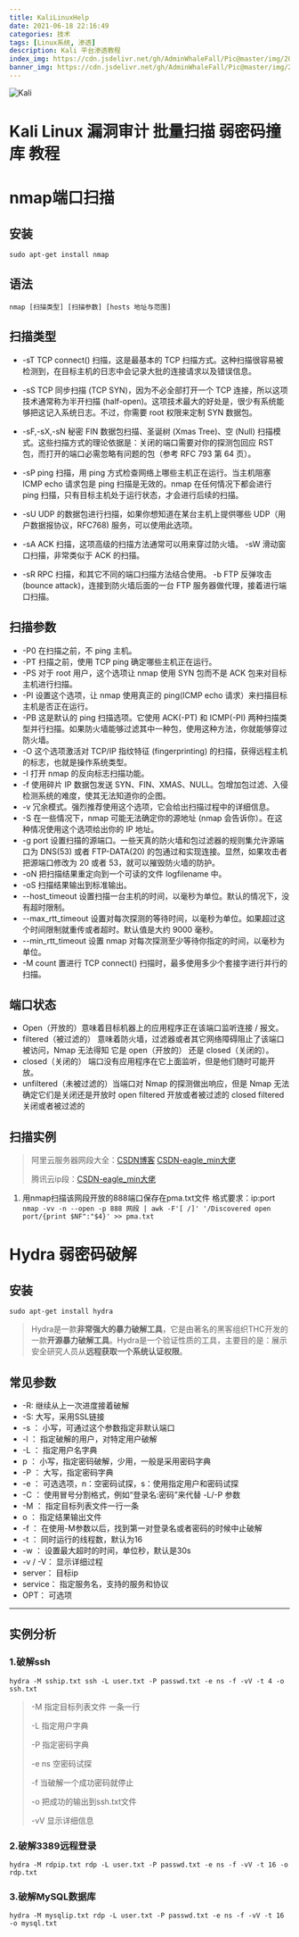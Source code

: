```yaml
---
title: KaliLinuxHelp
date: 2021-06-18 22:16:49
categories: 技术
tags: [Linux系统, 渗透]
description: Kali 平台渗透教程
index_img: https://cdn.jsdelivr.net/gh/AdminWhaleFall/Pic@master/img/20210619154844.jpg
banner_img: https://cdn.jsdelivr.net/gh/AdminWhaleFall/Pic@master/img/20210619154844.jpg
---
```


![Kali](https://cdn.jsdelivr.net/gh/AdminWhaleFall/Pic@master/img/20210619154844.jpg)

# Kali Linux 漏洞审计 批量扫描 弱密码撞库 教程

# nmap端口扫描

## 安装

`sudo apt-get install nmap`

## 语法

`nmap [扫描类型] [扫描参数] [hosts 地址与范围]`

## 扫描类型

- -sT    TCP connect() 扫描，这是最基本的 TCP 扫描方式。这种扫描很容易被检测到，在目标主机的日志中会记录大批的连接请求以及错误信息。     

- -sS    TCP 同步扫描 (TCP SYN)，因为不必全部打开一个 TCP 连接，所以这项技术通常称为半开扫描 (half-open)。这项技术最大的好处是，很少有系统能够把这记入系统日志。不过，你需要 root 权限来定制 SYN 数据包。     

- -sF,-sX,-sN    秘密 FIN 数据包扫描、圣诞树 (Xmas Tree)、空 (Null) 扫描模式。这些扫描方式的理论依据是：关闭的端口需要对你的探测包回应 RST 包，而打开的端口必需忽略有问题的包（参考 RFC 793 第 64 页）。     

- -sP    ping 扫描，用 ping 方式检查网络上哪些主机正在运行。当主机阻塞 ICMP echo 请求包是 ping 扫描是无效的。nmap 在任何情况下都会进行 ping 扫描，只有目标主机处于运行状态，才会进行后续的扫描。     

- -sU    UDP 的数据包进行扫描，如果你想知道在某台主机上提供哪些 UDP（用户数据报协议，RFC768) 服务，可以使用此选项。     

- -sA    ACK 扫描，这项高级的扫描方法通常可以用来穿过防火墙。     -sW    滑动窗口扫描，非常类似于 ACK 的扫描。     

- -sR    RPC 扫描，和其它不同的端口扫描方法结合使用。     -b    FTP 反弹攻击 (bounce attack)，连接到防火墙后面的一台 FTP 服务器做代理，接着进行端口扫描。    

## 扫描参数

- -P0    在扫描之前，不 ping 主机。    
- -PT    扫描之前，使用 TCP ping 确定哪些主机正在运行。     
- -PS    对于 root 用户，这个选项让 nmap 使用 SYN 包而不是 ACK 包来对目标主机进行扫描。    
- -PI    设置这个选项，让 nmap 使用真正的 ping(ICMP echo 请求）来扫描目标主机是否正在运行。    
- -PB    这是默认的 ping 扫描选项。它使用 ACK(-PT) 和 ICMP(-PI) 两种扫描类型并行扫描。如果防火墙能够过滤其中一种包，使用这种方法，你就能够穿过防火墙。     
- -O    这个选项激活对 TCP/IP 指纹特征 (fingerprinting) 的扫描，获得远程主机的标志，也就是操作系统类型。     
- -I    打开 nmap 的反向标志扫描功能。    
- -f    使用碎片 IP 数据包发送 SYN、FIN、XMAS、NULL。包增加包过滤、入侵检测系统的难度，使其无法知道你的企图。     
- -v    冗余模式。强烈推荐使用这个选项，它会给出扫描过程中的详细信息。     
- -S  <IP>   在一些情况下，nmap 可能无法确定你的源地址 (nmap 会告诉你）。在这种情况使用这个选项给出你的 IP 地址。    
- -g port    设置扫描的源端口。一些天真的防火墙和包过滤器的规则集允许源端口为 DNS(53) 或者 FTP-DATA(20) 的包通过和实现连接。显然，如果攻击者把源端口修改为 20 或者 53，就可以摧毁防火墙的防护。     
- -oN    把扫描结果重定向到一个可读的文件 logfilename 中。    
- -oS    扫描结果输出到标准输出。    
- --host_timeout    设置扫描一台主机的时间，以毫秒为单位。默认的情况下，没有超时限制。     
- --max_rtt_timeout    设置对每次探测的等待时间，以毫秒为单位。如果超过这个时间限制就重传或者超时。默认值是大约 9000 毫秒。    
- --min_rtt_timeout    设置 nmap 对每次探测至少等待你指定的时间，以毫秒为单位。    
- -M count    置进行 TCP connect() 扫描时，最多使用多少个套接字进行并行的扫描。 

## 端口状态

- Open（开放的）意味着目标机器上的应用程序正在该端口监听连接 / 报文。
- filtered（被过滤的） 意味着防火墙，过滤器或者其它网络障碍阻止了该端口被访问，Nmap 无法得知 它是 open（开放的） 还是 closed（关闭的）。  
- closed（关闭的） 端口没有应用程序在它上面监听，但是他们随时可能开放。 
- unfiltered（未被过滤的）当端口对 Nmap 的探测做出响应，但是 Nmap 无法确定它们是关闭还是开放时 open filtered 开放或者被过滤的 closed filtered 关闭或者被过滤的

## 扫描实例

> 阿里云服务器网段大全：[CSDN博客](https://blog.csdn.net/nxuu01/article/details/102779652) [CSDN-eagle_min大佬](https://blog.csdn.net/eagle_min/article/details/82260622)
>
> 腾讯云ip段：[CSDN-eagle_min大佬](https://blog.csdn.net/eagle_min/article/details/82260611)

1. 用nmap扫描该网段开放的888端口保存在pma.txt文件 格式要求：ip:port
   `nmap -vv -n --open -p 888 网段 | awk -F'[ /]' '/Discovered open port/{print $NF":"$4}' >> pma.txt`

# Hydra 弱密码破解

## 安装

`sudo apt-get install hydra`

> Hydra是一款**非常强大的暴力破解工具**，它是由著名的黑客组织THC开发的一款**开源暴力破解工具**。Hydra是一个验证性质的工具，主要目的是：展示安全研究人员从**远程获取一个系统认证权限**。

## 常见参数

-  -R: 继续从上一次进度接着破解
- -S: 大写，采用SSL链接
- -s <PORT>： 小写，可通过这个参数指定非默认端口
- -l <LOGIN>： 指定破解的用户，对特定用户破解
- -L <FILE>： 指定用户名字典
- p <PASS>： 小写，指定密码破解，少用，一般是采用密码字典
- -P <FILE>： 大写，指定密码字典
- -e <ns>： 可选选项，n：空密码试探，s：使用指定用户和密码试探
- -C <FILE>： 使用冒号分割格式，例如“登录名:密码”来代替 -L/-P 参数
- -M <FILE>： 指定目标列表文件一行一条
- o <FILE>： 指定结果输出文件
-  -f ： 在使用-M参数以后，找到第一对登录名或者密码的时候中止破解
-  -t <TASKS>： 同时运行的线程数，默认为16
-  -w <TIME>： 设置最大超时的时间，单位秒，默认是30s
-  -v / -V： 显示详细过程
-  server： 目标ip
-  service： 指定服务名，支持的服务和协议
-  OPT： 可选项

---------

## 实例分析

### 1.破解ssh

`hydra -M sship.txt ssh -L user.txt -P passwd.txt -e ns -f -vV -t 4 -o ssh.txt`

> -M 指定目标列表文件 一条一行
>
> -L 指定用户字典 
>
> -P 指定密码字典 
>
> -e ns 空密码试探
>
> -f 当破解一个成功密码就停止
>
> -o 把成功的输出到ssh.txt文件 
>
> -vV 显示详细信息

### 2.破解3389远程登录

`hydra -M rdpip.txt rdp -L user.txt -P passwd.txt -e ns -f -vV -t 16 -o rdp.txt`

### 3.破解MySQL数据库

`hydra -M mysqlip.txt rdp -L user.txt -P passwd.txt -e ns -f -vV -t 16 -o mysql.txt`

